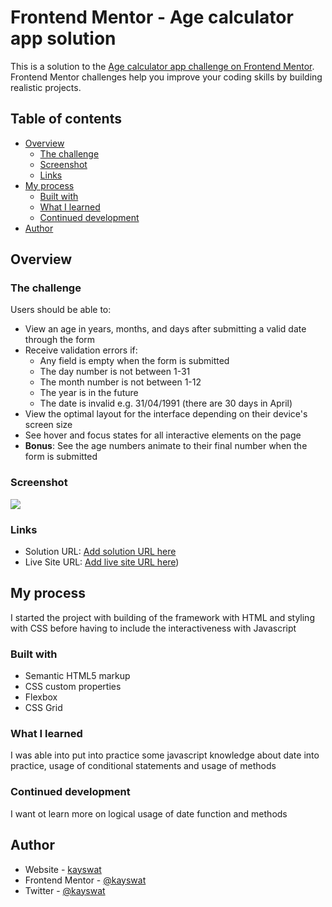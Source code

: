 # Frontend Mentor - Age calculator app solution

This is a solution to the [Age calculator app challenge on Frontend Mentor](https://www.frontendmentor.io/challenges/age-calculator-app-dF9DFFpj-Q). Frontend Mentor challenges help you improve your coding skills by building realistic projects. 

## Table of contents

- [Overview](#overview)
  - [The challenge](#the-challenge)
  - [Screenshot](#screenshot)
  - [Links](#links)
- [My process](#my-process)
  - [Built with](#built-with)
  - [What I learned](#what-i-learned)
  - [Continued development](#continued-development)
- [Author](#author)

## Overview

### The challenge

Users should be able to:

- View an age in years, months, and days after submitting a valid date through the form
- Receive validation errors if:
  - Any field is empty when the form is submitted
  - The day number is not between 1-31
  - The month number is not between 1-12
  - The year is in the future
  - The date is invalid e.g. 31/04/1991 (there are 30 days in April)
- View the optimal layout for the interface depending on their device's screen size
- See hover and focus states for all interactive elements on the page
- **Bonus**: See the age numbers animate to their final number when the form is submitted

### Screenshot

![](age-calculator.PNG)

### Links

- Solution URL: [Add solution URL here](https://github.com/kayswat/age-calculator-app-main)
- Live Site URL: [Add live site URL here](https://kayswat.github.io/age-calculator-app-main/))

## My process
I started the project with building of the framework with HTML and styling with CSS before having to include the interactiveness with Javascript

### Built with

- Semantic HTML5 markup
- CSS custom properties
- Flexbox
- CSS Grid

### What I learned
I was able into put into practice some javascript knowledge about date into practice, usage of conditional statements and usage of methods

### Continued development

I want ot learn more on logical usage of date function and methods

## Author

- Website - [kayswat](https://www.https://github.com/kayswat)
- Frontend Mentor - [@kayswat](https://www.frontendmentor.io/profile/kayswat)
- Twitter - [@kayswat](https://www.twitter.com/kayswat)


